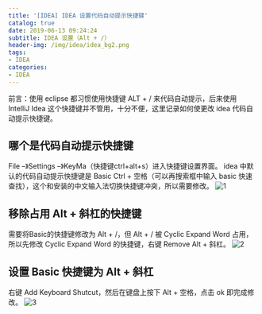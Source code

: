 ```yaml
---
title: '[IDEA] IDEA 设置代码自动提示快捷键'
catalog: true
date: 2019-06-13 09:24:24
subtitle: IDEA 设置（Alt + /）
header-img: /img/idea/idea_bg2.png
tags:
- IDEA
categories:
- IDEA
---
```


前言：使用 eclipse 都习惯使用快捷键 ALT + /  来代码自动提示，后来使用 IntelliJ Idea 这个快捷键并不管用，十分不便，这里记录如何使更改 idea 代码自动提示快捷键。

## 哪个是代码自动提示快捷键
File –》Settings –》KeyMa（快捷键ctrl+alt+s）进入快捷键设置界面。 
idea 中默认的代码自动提示快捷键是 Basic Ctrl + 空格（可以再搜索框中输入 basic 快速查找），这个和安装的中文输入法切换快捷键冲突，所以需要修改。 
![1](1.png)



## 移除占用 Alt + 斜杠的快捷键
需要将Basic的快捷键修改为 Alt + /，但 Alt + / 被 Cyclic Expand Word 占用，所以先修改 Cyclic Expand Word 的快捷键，右键 Remove Alt + 斜杠。 
![2](2.png)



## 设置 Basic 快捷键为 Alt + 斜杠
右键 Add Keyboard Shutcut，然后在键盘上按下 Alt + 空格，点击 ok 即完成修改。 
![3](3.png)